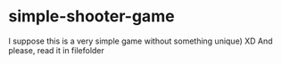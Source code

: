 # simple-shooter-game
I suppose this is a very simple game without something unique) XD
And please, read it in filefolder
